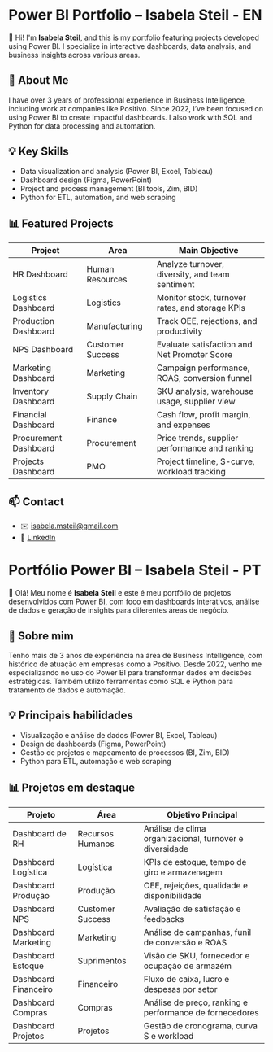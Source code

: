 # Power BI Portfolio – Isabela Steil - EN

👋 Hi! I'm **Isabela Steil**, and this is my portfolio featuring projects developed using Power BI. I specialize in interactive dashboards, data analysis, and business insights across various areas.

## 📌 About Me

I have over 3 years of professional experience in Business Intelligence, including work at companies like Positivo. Since 2022, I’ve been focused on using Power BI to create impactful dashboards. I also work with SQL and Python for data processing and automation.

## 💡 Key Skills
- Data visualization and analysis (Power BI, Excel, Tableau)
- Dashboard design (Figma, PowerPoint)
- Project and process management (BI tools, Zim, BID)
- Python for ETL, automation, and web scraping

## 📊 Featured Projects

| Project              | Area              | Main Objective |
|----------------------|-------------------|-----------------|
| HR Dashboard         | Human Resources   | Analyze turnover, diversity, and team sentiment |
| Logistics Dashboard  | Logistics         | Monitor stock, turnover rates, and storage KPIs |
| Production Dashboard | Manufacturing     | Track OEE, rejections, and productivity |
| NPS Dashboard        | Customer Success  | Evaluate satisfaction and Net Promoter Score |
| Marketing Dashboard  | Marketing         | Campaign performance, ROAS, conversion funnel |
| Inventory Dashboard  | Supply Chain      | SKU analysis, warehouse usage, supplier view |
| Financial Dashboard  | Finance           | Cash flow, profit margin, and expenses |
| Procurement Dashboard| Procurement       | Price trends, supplier performance and ranking |
| Projects Dashboard   | PMO               | Project timeline, S-curve, workload tracking |

## 📫 Contact
- ✉️ isabela.msteil@gmail.com  
- 💼 [LinkedIn](https://www.linkedin.com/in/isabelasteil)

# Portfólio Power BI – Isabela Steil - PT

👋 Olá! Meu nome é **Isabela Steil** e este é meu portfólio de projetos desenvolvidos com Power BI, com foco em dashboards interativos, análise de dados e geração de insights para diferentes áreas de negócio.

## 📌 Sobre mim

Tenho mais de 3 anos de experiência na área de Business Intelligence, com histórico de atuação em empresas como a Positivo. Desde 2022, venho me especializando no uso do Power BI para transformar dados em decisões estratégicas. Também utilizo ferramentas como SQL e Python para tratamento de dados e automação.

## 💡 Principais habilidades
- Visualização e análise de dados (Power BI, Excel, Tableau)
- Design de dashboards (Figma, PowerPoint)
- Gestão de projetos e mapeamento de processos (BI, Zim, BID)
- Python para ETL, automação e web scraping

## 📊 Projetos em destaque

| Projeto             | Área           | Objetivo Principal |
|---------------------|----------------|---------------------|
| Dashboard de RH      | Recursos Humanos | Análise de clima organizacional, turnover e diversidade |
| Dashboard Logística  | Logística        | KPIs de estoque, tempo de giro e armazenagem |
| Dashboard Produção   | Produção         | OEE, rejeições, qualidade e disponibilidade |
| Dashboard NPS        | Customer Success | Avaliação de satisfação e feedbacks |
| Dashboard Marketing  | Marketing        | Análise de campanhas, funil de conversão e ROAS |
| Dashboard Estoque    | Suprimentos      | Visão de SKU, fornecedor e ocupação de armazém |
| Dashboard Financeiro | Financeiro       | Fluxo de caixa, lucro e despesas por setor |
| Dashboard Compras    | Compras          | Análise de preço, ranking e performance de fornecedores |
| Dashboard Projetos   | Projetos         | Gestão de cronograma, curva S e workload |



